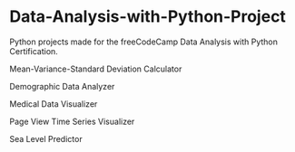 # Data-Analysis-with-Python-Project
Python projects made for the freeCodeCamp Data Analysis with Python Certification.

Mean-Variance-Standard Deviation Calculator

Demographic Data Analyzer

Medical Data Visualizer

Page View Time Series Visualizer

Sea Level Predictor
